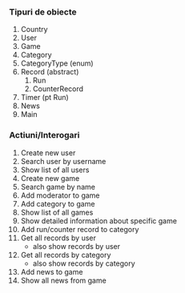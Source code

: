 ### Tipuri de obiecte
1. Country
2. User
3. Game
4. Category
5. CategoryType (enum)
6. Record (abstract)
   1. Run
   2. CounterRecord
7. Timer (pt Run)
8. News
9. Main

### Actiuni/Interogari
1. Create new user
2. Search user by username
3. Show list of all users
4. Create new game
5. Search game by name
6. Add moderator to game
7. Add category to game
8. Show list of all games
9. Show detailed information about specific game
10. Add run/counter record to category
11. Get all records by user
    - also show records by user
12. Get all records by category
    - also show records by category
13. Add news to game
14. Show all news from game